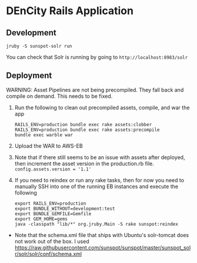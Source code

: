 # DEnCity Rails Application

## Development

```
jruby -S sunspot-solr run
```

You can check that Solr is running by going to `http://localhost:8983/solr`

## Deployment

WARNING:  Asset Pipelines are not being precompiled.  They fall back and compile on
demand.  This needs to be fixed.

1. Run the following to clean out precompiled assets, compile, and war the app
 
    ```
    RAILS_ENV=production bundle exec rake assets:clobber
    RAILS_ENV=production bundle exec rake assets:precompile
    bundle exec warble war
    ```

1. Upload the WAR to AWS-EB
1. Note that if there still seems to be an issue with assets after deployed, then increment the asset version in the
production.rb file.  `config.assets.version = '1.1'`
1. If you need to reindex or run any rake tasks, then for now you need to manually SSH into one of the running EB instances
and execute the following

    ```
    export RAILS_ENV=production
    export BUNDLE_WITHOUT=development:test
    export BUNDLE_GEMFILE=Gemfile
    export GEM_HOME=gems
    java -classpath "lib/*" org.jruby.Main -S rake sunspot:reindex
    ```

  * Note that the schema.xml file that ships with Ubuntu's solr-tomcat does not work out of the box. I used https://raw.githubusercontent.com/sunspot/sunspot/master/sunspot_solr/solr/solr/conf/schema.xml
